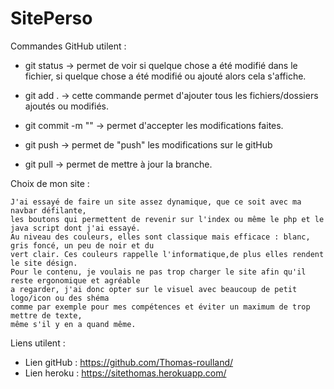# SitePerso

Commandes GitHub utilent : 

- git status -> permet de voir si quelque chose a été modifié dans le fichier, si quelque chose
a été modifié ou ajouté alors cela s'affiche.

- git add . -> cette commande permet d'ajouter tous les fichiers/dossiers ajoutés ou modifiés.

- git commit -m "" -> permet d'accepter les modifications faites.

- git push -> permet de "push" les modifications sur le gitHub 

- git pull -> permet de mettre à jour la branche.

Choix de mon site :

	J'ai essayé de faire un site assez dynamique, que ce soit avec ma navbar défilante,
	les boutons qui permettent de revenir sur l'index ou même le php et le java script dont j'ai essayé. 
	Au niveau des couleurs, elles sont classique mais efficace : blanc, gris foncé, un peu de noir et du
	vert clair. Ces couleurs rappelle l'informatique,de plus elles rendent le site désign. 
	Pour le contenu, je voulais ne pas trop charger le site afin qu'il reste ergonomique et agréable 
	a regarder, j'ai donc opter sur le visuel avec beaucoup de petit logo/icon ou des shéma 
	comme par exemple pour mes compétences et éviter un maximum de trop mettre de texte, 
	même s'il y en a quand même.

Liens utilent : 

- Lien gitHub : https://github.com/Thomas-roulland/
- Lien heroku : https://sitethomas.herokuapp.com/
